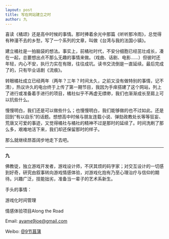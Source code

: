 ```yaml
---
layout: post
title: 写在网站建立之时
author: 九
---
```


喜读《橘颂》还是高中时候的事情。那时捧着余光中那篇《听听那冷雨》，总觉得有种漫不去的乡愁，写了一个系列的文章，叫做《台湾与我的法国小镇》。

建立橘社是一拍脑袋的想法。事实上，前橘社时代，不安分细胞已经茁壮成长，凑在一起，总要想出点不那么无趣的事情来做。（戏曲、话剧、电影……）但彼时还年轻，内心不安，执行力实在有限，往往成坑。读书交流倒是一直延续。最后完成了的，只有毕业话剧《流痕》。

转眼橘社成立已经两年（两年？三年？时间太久，之前又没有做特别的事情，记不清），热议许久的电台终于上传了第一期节目，我因为手痒搭建了这个网站，列上了进行或准备着手进行的项目，橘社似乎不再虚无缥缈，我们也渐渐成长至肩上可以抗些什么。

慢慢明白，我们还是可以做些什么；也慢慢明白，我们能够做的也不过如此。还是回到“有以自乐”的话题。想想高中时候与朋友连载小说、弹劾政教处长等等狂妄、荒唐又可爱的事迹，又觉得橘社与橘社的精神不过是那时的延续了。时间洗刷了那么多，艰难地活下来，我们却还保留那时的样子。

那么就继续昂首阔步地走下去吧。

---

**九**

佛教徒，独立游戏开发者，游戏设计师，不厌其烦的码字家；对交互设计的一切感到好奇，研究由叙事转向游戏情感体验，对游戏化抱有乃至心理治疗与信仰的期待。兴趣广泛，技能拙劣，准备当一辈子的艺术系新生。

手头的事情：

游戏化时间管理

情感体验项目Along the Road

Email: [ayame9joe@gmail.com](ayame9joe@gmail.com "ayame9joe@gmail.com")

Weibo: [@9节菖蒲](http://weibo.com/ayame9joe/ "@9节菖蒲")